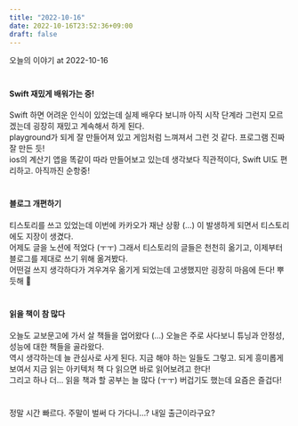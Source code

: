 ```yaml
---
title: "2022-10-16"
date: 2022-10-16T23:52:36+09:00
draft: false
---
```

오늘의 이야기 at 2022-10-16
<!--more--> 
#
#### Swift 재밌게 배워가는 중!
Swift 하면 어려운 인식이 있었는데 실제 배우다 보니까 아직 시작 단계라 그런지 모르겠는데 굉장히 재밌고 계속해서 하게 된다.     
playground가 되게 잘 만들어져 있고 게임처럼 느껴져서 그런 것 같다. 프로그램 진짜 잘 만든 듯!   
ios의 계산기 앱을 똑같이 따라 만들어보고 있는데 생각보다 직관적이다, Swift UI도 편리하고. 아직까진 순항중!

#
#### 블로그 개편하기
티스토리를 쓰고 있었는데 이번에 카카오가 재난 상황 (...) 이 발생하게 되면서 티스토리에도 지장이 생겼다.   
어제도 글을 노션에 적었다 (ㅜㅜ) 그래서 티스토리의 글들은 천천히 옮기고, 이제부터 블로그를 제대로 쓰기 위해 옮겨봤다.   
어떤걸 쓰지 생각하다가 겨우겨우 옮기게 되었는데 고생했지만 굉장히 마음에 든다! 뿌듯해 🙂


#
#### 읽을 책이 참 많다
오늘도 교보문고에 가서 살 책들을 업어왔다 (...) 오늘은 주로 사다보니 튜닝과 안정성, 성능에 대한 책들을 골라왔다.   
역시 생각하는데 늘 관심사로 사게 된다. 지금 해야 하는 일들도 그렇고. 되게 흥미롭게 보여서 지금 읽는 아키텍처 책 다 읽으면 바로 읽어보려고 한다!   
그리고 하나 더... 읽을 책과 할 공부는 늘 많다 (ㅜㅜ) 버겁기도 했는데 요즘은 즐겁다!


#
정말 시간 빠르다. 주말이 벌써 다 가다니...? 내일 출근이라구요?